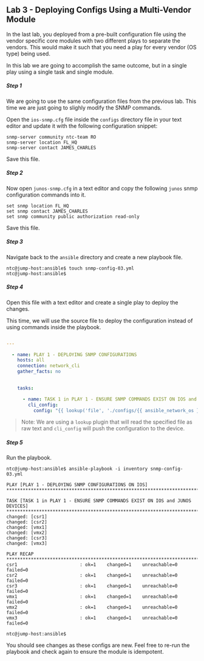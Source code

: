 ## Lab 3 - Deploying Configs Using a Multi-Vendor Module

In the last lab, you deployed from a pre-built configuration file using the vendor specific core modules with two different plays to separate the vendors.  This would make it such that you need a play for every vendor (OS type) being used.

In this lab we are going to accomplish the same outcome, but in a single play using a single task and single module.


##### Step 1

We are going to use the same configuration files from the previous lab. This time we are just going to slighly modify the SNMP commands.

Open the `ios-snmp.cfg` file inside the `configs` directory file in your text editor and update it with the following configuration snippet:

```
snmp-server community ntc-team RO
snmp-server location FL_HQ        
snmp-server contact JAMES_CHARLES 
```

Save this file.


##### Step 2

Now open `junos-snmp.cfg` in a text editor and copy the following `junos` snmp configuration commands into it.

```
set snmp location FL_HQ
set snmp contact JAMES_CHARLES
set snmp community public authorization read-only
```

Save this file.

##### Step 3

Navigate back to the `ansible` directory and create a new playbook file.

```
ntc@jump-host:ansible$ touch snmp-config-03.yml
ntc@jump-host:ansible$
```

##### Step 4

Open this file with a text editor and create a single play to deploy the changes.

This time, we will use the source file to deploy the configuration instead of using commands inside the playbook.


```yaml

---

  - name: PLAY 1 - DEPLOYING SNMP CONFIGURATIONS 
    hosts: all
    connection: network_cli
    gather_facts: no
  

    tasks:

      - name: TASK 1 in PLAY 1 - ENSURE SNMP COMMANDS EXIST ON IOS and JUNOS DEVICES
        cli_config:
          config: "{{ lookup('file', './configs/{{ ansible_network_os }}-snmp.cfg') }}"
```

>Note: We are using a `lookup` plugin that will read the specified file as raw text and `cli_config` will push the configuration to the device.


##### Step 5

Run the playbook.


```
ntc@jump-host:ansible$ ansible-playbook -i inventory snmp-config-03.yml

PLAY [PLAY 1 - DEPLOYING SNMP CONFIGURATIONS ON IOS] ******************************************************************************************************************

TASK [TASK 1 in PLAY 1 - ENSURE SNMP COMMANDS EXIST ON IOS and JUNOS DEVICES] *****************************************************************************************
changed: [csr1]
changed: [csr2]
changed: [vmx1]
changed: [vmx2]
changed: [csr3]
changed: [vmx3]

PLAY RECAP ************************************************************************************************************************************************************
csr1                       : ok=1    changed=1    unreachable=0    failed=0
csr2                       : ok=1    changed=1    unreachable=0    failed=0
csr3                       : ok=1    changed=1    unreachable=0    failed=0
vmx1                       : ok=1    changed=1    unreachable=0    failed=0
vmx2                       : ok=1    changed=1    unreachable=0    failed=0
vmx3                       : ok=1    changed=1    unreachable=0    failed=0 

ntc@jump-host:ansible$
```

You should see changes as these configs are new.  Feel free to re-run the playbook and check again to ensure the module is idempotent.


